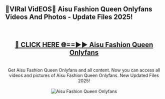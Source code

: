 <h2>🔴VIRal VidEOS🔴 Aisu Fashion Queen Onlyfans Videos And Photos - Update Files 2025!</h2>
<br>
<div align="center">
<h2><a href="https://virallinks.top/odZfE0" rel="nofollow">🔴 CLICK HERE 🌐==►► Aisu Fashion Queen Onlyfans</a></h2>
<br>
Get Aisu Fashion Queen Onlyfans and all content. Now you can access all videos and pictures of Aisu Fashion Queen Onlyfans. New Updated Files 2025!
<br>
<br>
<a href="https://virallinks.top/odZfE0" rel="nofollow" data-target="animated-image.originalLink"><img src="https://i.imgur.com/dJHk4Zq.gif)" alt="Aisu Fashion Queen Onlyfans" style="max-width: 100%; display: inline-block;" data-target="animated-image.originalImage"></a>
</div>
<br>
